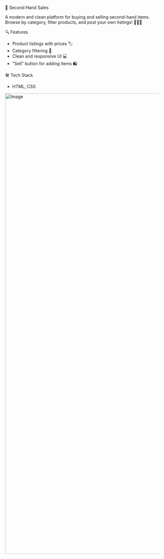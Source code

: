 🛒 Second Hand Sales

A modern and clean platform for buying and selling second-hand items.  
Browse by category, filter products, and post your own listings! 📱🧥🚗


🔍 Features

- Product listings with prices 🏷️  
- Category filtering 📂  
- Clean and responsive UI 💻  
- "Sell" button for adding items 🛍️  


🛠️ Tech Stack

- HTML, CSS




<img width="1901" height="1506" alt="Image" src="https://github.com/user-attachments/assets/20592094-12c0-4193-a963-2e08a3358174" />
